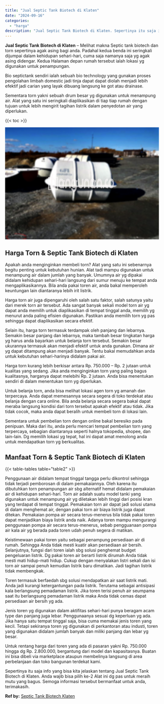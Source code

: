 ```yaml
---
title: "Jual Septic Tank Biotech di Klaten"
date: "2024-09-16"
categories: 
  - "harga"
description: "Jual Septic Tank Biotech di Klaten. Sepertinya itu saja info yang bisa kita jelaskan tentang Jual Septic Tank Biotech di Klaten. Anda wajib bisa pilih ke-2 A..."
---
```


**Jual Septic Tank Biotech di Klaten** – Melihat makna Septic tank biotech dan torn sepertinya agak asing bagi anda. Padahal kedua benda ini seringkali dijumpai dalam kehidupan sehari-hari, cuma saja namanya saja yg agak asing didengar. Kedua Halaman depan rumah tersebut ialah lokasi yg digunakan untuk penampungan.

Bio septictank sendiri ialah sebuah bio technology yang gunakan proses pengolahan limbah domestic jadi tinja dapat dapat diolah menjadi lebih efektif jadi carian yang layak dibuang langsung ke got atau drainase.

Sementara torn yakni sebuah drum besar yg digunakan untuk menampung air. Alat yang satu ini seringkali diaplikasikan di tiap tiap rumah dengan tujuan untuk lebih mengirit tagihan listrik dalam penyedotan air yang diperlukan.

{{< toc >}}

![Jual Septic Tank Biotech di Klaten](/images/jual-bio-septictank-06.png)

## Harga Torn & Septic Tank Biotech di Klaten

Apakah anda menginginkan membeli torn? Alat yang satu ini sebenarnya begitu penting untuk kebutuhan hunian. Alat tadi mampu digunakan untuk menampung air dalam jumlah yang banyak. Umumnya air yg dipakai didalam kehidupan sehari-hari langsung dari sumur menuju ke tempat anda mengaplikasikannya. Bila anda pakai toren air, anda bakal memperoleh keuntungan lain diantaranya lebih irit listrik.

Harga torn air juga dipengaruhi oleh salah satu faktor, salah satunya yaitu dari merek torn air tersebut. Ada sangat banyak sekali model torn air yg dapat anda memilih untuk diaplikasikan di tempat tinggal anda, memilih yg menurut anda paling efisien digunakan. Pastikan anda memilih torn yg pas sehingga dapat diaplikasikan secara efektif.

Selain itu, harga torn termasuk terdampak oleh panjang dan lebarnya. Semakin besar panjang dan lebarnya, maka tambah besar tingkatan harga yg harus anda bayarkan untuk belanja torn tersebut. Semakin besar ukurannya termasuk akan menjadi efektif untuk anda gunakan. Dimana air yg dapat ditampung akan menjadi banyak. Tentu bakal memudahkan anda untuk kebutuhan sehari-harinya didalam pakai air.

Harga torn kurang lebih berkisar antara Rp. 750.000 – Rp. 2 jutaan untuk kualitas yang sedang. Jika anda menginginkan torn yang paling bagus kualitasnya, harganya dapat melebihi Rp. 2 jutaan. Anda bisa menentukan sendiri di dalam menentukan torn yg diperlukan.

Untuk belanja torn, anda bisa melihat lokasi agen torn yg amanah dan terpercaya. Anda dapat memesannya secara segera di toko terdekat atau belanja dengan cara online. Bila anda belanja secara segera bakal dapat meraba langsung kondisi dari torn tersebut apakah efektif atau tidak. Jika tidak cocok, maka anda dapat beralih untuk membeli torn di lokasi lain.

Sementara untuk pembelian torn dengan online bakal beresiko pada penipuan. Maka dari itu, anda perlu mencari tempat pembelian torn yang terpercaya, sebagian diantaranya seperti halnya tokopedia, shopee, dan lain-lain. Dg memilih lokasi yg tepat, hal ini dapat amat menolong anda untuk mendapatkan torn yg berkualitas.

## Manfaat Torn & Septic Tank Biotech di Klaten

{{< table-tables table="table2" >}}

Penggunaan air didalam tempat tinggal tangga perlu dikontrol sehingga tidak terjadi pemborosan di dalam pemakaiannya. Oleh karena itu dibutuhkan torn penampungan air sbg alternatif hemat didalam pemakaian air di kehidupan sehari-hari. Torn air adalah suatu model tanki yang digunakan untuk menampung air yg diletakan lebih tinggi dari posisi kran yang terdapat di tempat tinggal. Pemakaian torn air dapat jadi solusi utama di dalam menghemat air, dengan pakai torn air biaya listrik juga dapat ditekan. Pemakaian pompa air secara terus-menerus bila tidak pakai toren dapat menjadikan biaya listrik anda naik. Adanya toren mampu mengurangi penggunaan pompa air secara terus-menerus, sebab pengguanaan pompa air kala air yg berada pada toren udah penuh segera di matikan.

Keistimewaan pakai toren yaitu sebagai penampung persediaan air di rumah. Sehingga Anda tidak mesti kuatir akan persediaan air bersih. Selanjutnya, fungsi dari toren ialah sbg solusi penghemat budget pengeluaran listrik. Dg pakai toren air berarti listrik dirumah Anda tidak mesti mati hidup-mati hidup. Cukup dengan menyalakan listri sekali dan isi torn air sampai penuh kemudian listrik baru dimatikan. Jadi tagihan listrik tidak membengkak.

Toren termasuk berfaedah sbg solusi mendapatkan air saat listrik mati. Anda jadi kurangi ketergantungan pada listrik. Terutama sebagai antisipasi kala berlangsung pemadaman listrik. Jika toren terisi penuh air seumpama saat itu berlangsung pemadaman listrik maka Anda tidak cemas dapat persediaan air bersih yg ada.

Jenis toren yg digunakan dalam aktifitas sehari-hari punya beragam acam type dan panjang juga lebar. Penggunaanya sesuai dg keperluan yg ada. Jika hanya satu tempat tinggal saja, bisa cuma memakai jenis toren yang kecil. Tetapi sekiranya toren yg digunakan di perkantoran atau industi, toren yang digunakan didalam jumlah banyak dan miliki panjang dan lebar yg besar.

Untuk rentang harga dari toren yang ada di pasaran yakni Rp. 750.000 hingga dg Rp. 2.800.000, bergantung dari model dan kapasitasnya. Buatan ini bisa dibeli via marketplace ataupun membelinya langsung di area perbelanjaan dan toko bangunan terdekat kami.

Sepertinya itu saja info yang bisa kita jelaskan tentang Jual Septic Tank Biotech di Klaten. Anda wajib bisa pilih ke-2 Alat ini dg pas untuk meraih mutu yang bagus. Semoga informasi tersebut bermanfaat untuk anda, terimakasih.

**Ref by:** [Septic Tank Biotech Klaten](https://id.wikipedia.org/wiki/Septic)
